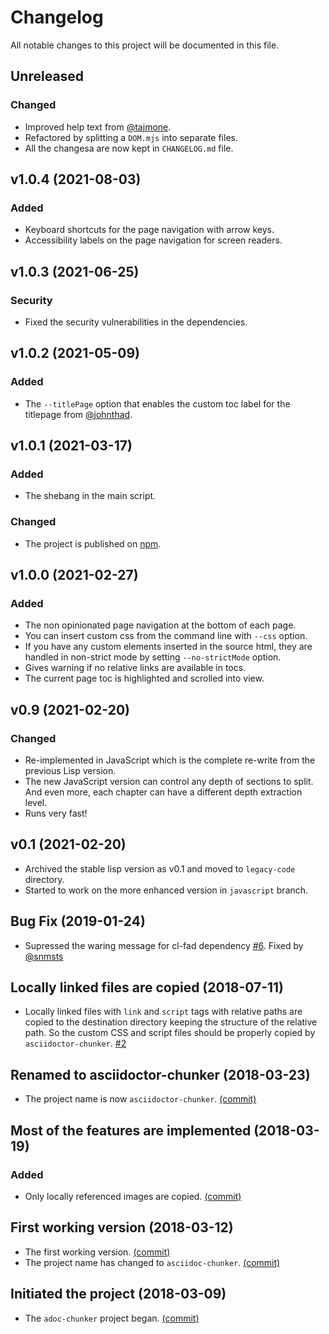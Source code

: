 # Changelog

All notable changes to this project will be documented in this file.


## Unreleased
### Changed
- Improved help text from [@tajmone](https://github.com/tajmone).
- Refactored by splitting a `DOM.mjs` into separate files.
- All the changesa are now kept in `CHANGELOG.md` file.

## v1.0.4 (2021-08-03)
### Added
- Keyboard shortcuts for the page navigation with arrow keys.
- Accessibility labels on the page navigation for screen readers.

## v1.0.3 (2021-06-25)
### Security
- Fixed the security vulnerabilities in the dependencies.

## v1.0.2 (2021-05-09)
### Added
- The `--titlePage` option that enables the custom toc label for the titlepage from [@johnthad](https://github.com/johnthad).

## v1.0.1 (2021-03-17)
### Added
- The shebang in the main script.

### Changed
- The project is published on [npm](https://www.npmjs.com/package/asciidoctor-chunker).

## v1.0.0 (2021-02-27)
### Added
- The non opinionated page navigation at the bottom of each page.
- You can insert custom css from the command line with `--css` option.
- If you have any custom elements inserted in the source html, they are handled in non-strict mode by setting `--no-strictMode` option.
- Gives warning if no relative links are available in tocs.
- The current page toc is highlighted and scrolled into view.

## v0.9 (2021-02-20)
### Changed
- Re-implemented in JavaScript which is the complete re-write from the previous Lisp version.
- The new JavaScript version can control any depth of sections to split.  And even more, each chapter can have a different depth extraction level.
- Runs very fast!

## v0.1 (2021-02-20)
- Archived the stable lisp version as v0.1 and moved to `legacy-code` directory.
- Started to work on the more enhanced version in `javascript` branch.

## Bug Fix (2019-01-24)
- Supressed the waring message for cl-fad dependency [#6](https://github.com/wshito/asciidoctor-chunker/issues/6).  Fixed by [@snmsts](https://github.com/snmsts)

## Locally linked files are copied (2018-07-11)
- Locally linked files with `link` and `script` tags with relative paths are copied to the destination directory keeping the structure of the relative path.  So the custom CSS and script files should be properly copied by `asciidoctor-chunker`.
[#2](https://github.com/wshito/asciidoctor-chunker/issues/2)

## Renamed to asciidoctor-chunker (2018-03-23)
- The project name is now `asciidoctor-chunker`. [(commit)](https://github.com/wshito/asciidoctor-chunker/commit/da9d6dd41eeb5301cba899de2e6de4835a17f775)

## Most of the features are implemented (2018-03-19)
### Added
- Only locally referenced images are copied.
  [(commit)](https://github.com/wshito/asciidoctor-chunker/commit/75e76ede2a0ea4e52d5999e030db9c3a4dc94b18)

## First working version (2018-03-12)
- The first working version. [(commit)](https://github.com/wshito/asciidoctor-chunker/commit/0d43d5b026a8ae193e311c7c09017b22acd182d3)
- The project name has changed to `asciidoc-chunker`. [(commit)](https://github.com/wshito/asciidoctor-chunker/commit/8a0994a92d66ebe2f74aed0790ccfeb5b3dc8840)

## Initiated the project (2018-03-09)
- The `adoc-chunker` project began. [(commit)](https://github.com/wshito/asciidoctor-chunker/commit/c3dba6db4a6e8584b16a4c5b27e0fa158c26c581)

